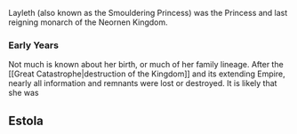 Layleth (also known as the Smouldering Princess) was the Princess and last reigning monarch of the Neornen Kingdom. 

### Early Years

Not much is known about her birth, or much of her family lineage. After the [[Great Catastrophe|destruction of the Kingdom]] and its extending Empire, nearly all information and remnants were lost or destroyed. It is likely that she was 


## Estola